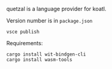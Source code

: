 quetzal is a language provider for koatl.

Version number is in `package.json`

```
vsce publish
```

Requirements:

```
cargo install wit-bindgen-cli
cargo install wasm-tools
```

